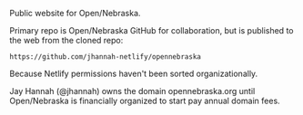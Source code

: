 Public website for Open/Nebraska.

Primary repo is Open/Nebraska GitHub for collaboration, but is published to the web from the cloned repo:

    https://github.com/jhannah-netlify/opennebraska

Because Netlify permissions haven't been sorted organizationally.

Jay Hannah (@jhannah) owns the domain opennebraska.org until Open/Nebraska is financially organized to start pay annual domain fees.
